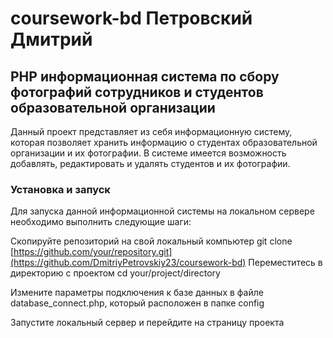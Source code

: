 # coursework-bd Петровский Дмитрий

## PHP информационная система по сбору фотографий сотрудников и студентов образовательной организации

Данный проект представляет из себя информационную систему, которая позволяет хранить информацию о студентах образовательной организации и их фотографии. В системе имеется возможность добавлять, редактировать и удалять студентов и их фотографии.

### Установка и запуск
Для запуска данной информационной системы на локальном сервере необходимо выполнить следующие шаги:

Скопируйте репозиторий на свой локальный компьютер
git clone [https://github.com/your/repository.git](https://github.com/DmitriyPetrovskiy23/coursework-bd)
Переместитесь в директорию с проектом
cd your/project/directory

Измените параметры подключения к базе данных в файле database_connect.php, который расположен в папке config

Запустите локальный сервер и перейдите на страницу проекта
